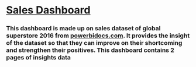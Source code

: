# [Sales Dashboard](https://app.powerbi.com/view?r=eyJrIjoiYjU0NjZiZjAtNTBiNS00Y2E2LTlmNjItNzIyNWU4ZGUwY2UzIiwidCI6Ijg5M2VlMDNiLTdjYzAtNDhkZi04NjM2LWFiNzE1MzU5MmFlYiJ9)

### This dashboard is made up on sales dataset of global superstore 2016 from [powerbidocs.com](powerbidocs.com). It provides the insight of the dataset so that they can improve on their shortcoming and strengthen their positives. This dashboard contains 2 pages of insights data


